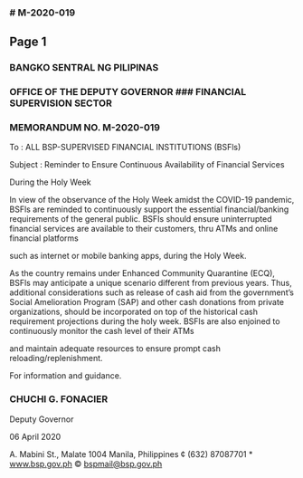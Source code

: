 ### # M-2020-019

## Page 1

### BANGKO SENTRAL NG PILIPINAS

### OFFICE OF THE DEPUTY GOVERNOR ### FINANCIAL SUPERVISION SECTOR

### MEMORANDUM NO. M-2020-019

To : ALL BSP-SUPERVISED FINANCIAL INSTITUTIONS (BSFls)

Subject : Reminder to Ensure Continuous Availability of Financial Services

During the Holy Week

In view of the observance of the Holy Week amidst the COVID-19 pandemic, BSFls are reminded to continuously support the essential financial/banking requirements of the general public. BSFIs should ensure uninterrupted financial services are available to their customers, thru ATMs and online financial platforms

such as internet or mobile banking apps, during the Holy Week.

As the country remains under Enhanced Community Quarantine (ECQ), BSFls may anticipate a unique scenario different from previous years. Thus, additional considerations such as release of cash aid from the government’s Social Amelioration Program (SAP) and other cash donations from private organizations, should be incorporated on top of the historical cash requirement projections during the holy week. BSFls are also enjoined to continuously monitor the cash level of their ATMs

and maintain adequate resources to ensure prompt cash reloading/replenishment.

For information and guidance.

### CHUCHI G. FONACIER

Deputy Governor

06 April 2020

A. Mabini St., Malate 1004 Manila, Philippines ¢ (632) 87087701 * www.bsp.gov.ph © bspmail@bsp.gov.ph 